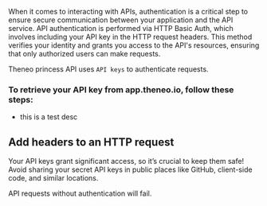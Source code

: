 When it comes to interacting with APIs, authentication is a critical step to ensure secure communication between your application and the API service. API authentication is performed via HTTP Basic Auth, which involves including your API key in the HTTP request headers. This method verifies your identity and grants you access to the API's resources, ensuring that only authorized users can make requests. 


Theneo princess API uses `API keys` to authenticate requests.



### To retrieve your API key from app.theneo.io, follow these steps:

- this is a test desc
    

Add headers to an HTTP request
------------------------------





Your API keys grant significant access, so it’s crucial to keep them safe! Avoid sharing your secret API keys in public places like GitHub, client-side code, and similar locations.

API requests without authentication will fail.

